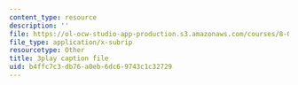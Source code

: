 ```yaml
---
content_type: resource
description: ''
file: https://ol-ocw-studio-app-production.s3.amazonaws.com/courses/8-06-quantum-physics-iii-spring-2018/b4ffc7c3db76a0eb6dc69743c1c32729_PAlB9kA7c-s.srt
file_type: application/x-subrip
resourcetype: Other
title: 3play caption file
uid: b4ffc7c3-db76-a0eb-6dc6-9743c1c32729
---
```

